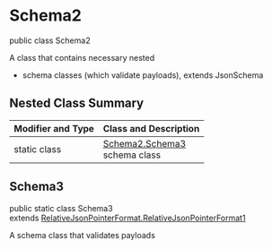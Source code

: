 # Schema2
public class Schema2

A class that contains necessary nested
- schema classes (which validate payloads), extends JsonSchema

## Nested Class Summary
| Modifier and Type | Class and Description |
| ----------------- | ---------------------- |
| static class | [Schema2.Schema3](#schema3)<br> schema class |

## Schema3
public static class Schema3<br>
extends [RelativeJsonPointerFormat.RelativeJsonPointerFormat1](../../../../../../components/schemas/RelativeJsonPointerFormat.md#relativejsonpointerformat1)

A schema class that validates payloads
